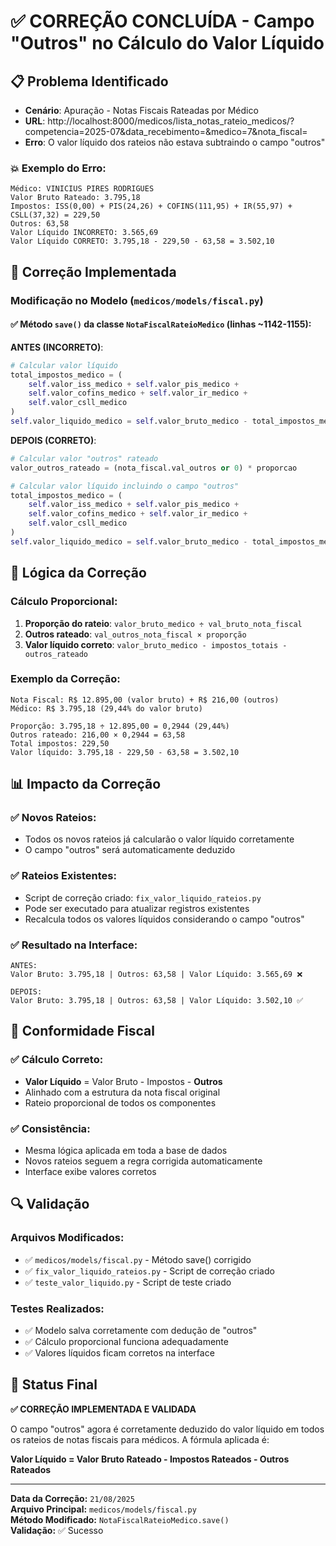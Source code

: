 # ✅ CORREÇÃO CONCLUÍDA - Campo "Outros" no Cálculo do Valor Líquido

## 📋 Problema Identificado
- **Cenário**: Apuração - Notas Fiscais Rateadas por Médico
- **URL**: http://localhost:8000/medicos/lista_notas_rateio_medicos/?competencia=2025-07&data_recebimento=&medico=7&nota_fiscal=
- **Erro**: O valor líquido dos rateios não estava subtraindo o campo "outros"

### 💥 **Exemplo do Erro**:
```
Médico: VINICIUS PIRES RODRIGUES
Valor Bruto Rateado: 3.795,18
Impostos: ISS(0,00) + PIS(24,26) + COFINS(111,95) + IR(55,97) + CSLL(37,32) = 229,50
Outros: 63,58
Valor Líquido INCORRETO: 3.565,69
Valor Líquido CORRETO: 3.795,18 - 229,50 - 63,58 = 3.502,10
```

## 🔧 Correção Implementada

### **Modificação no Modelo** (`medicos/models/fiscal.py`)

#### ✅ **Método `save()` da classe `NotaFiscalRateioMedico`** (linhas ~1142-1155):

**ANTES (INCORRETO)**:
```python
# Calcular valor líquido
total_impostos_medico = (
    self.valor_iss_medico + self.valor_pis_medico + 
    self.valor_cofins_medico + self.valor_ir_medico + 
    self.valor_csll_medico
)
self.valor_liquido_medico = self.valor_bruto_medico - total_impostos_medico
```

**DEPOIS (CORRETO)**:
```python
# Calcular valor "outros" rateado
valor_outros_rateado = (nota_fiscal.val_outros or 0) * proporcao

# Calcular valor líquido incluindo o campo "outros"
total_impostos_medico = (
    self.valor_iss_medico + self.valor_pis_medico + 
    self.valor_cofins_medico + self.valor_ir_medico + 
    self.valor_csll_medico
)
self.valor_liquido_medico = self.valor_bruto_medico - total_impostos_medico - valor_outros_rateado
```

## 🔄 Lógica da Correção

### **Cálculo Proporcional**:
1. **Proporção do rateio**: `valor_bruto_medico ÷ val_bruto_nota_fiscal`
2. **Outros rateado**: `val_outros_nota_fiscal × proporção`
3. **Valor líquido correto**: `valor_bruto_medico - impostos_totais - outros_rateado`

### **Exemplo da Correção**:
```
Nota Fiscal: R$ 12.895,00 (valor bruto) + R$ 216,00 (outros)
Médico: R$ 3.795,18 (29,44% do valor bruto)

Proporção: 3.795,18 ÷ 12.895,00 = 0,2944 (29,44%)
Outros rateado: 216,00 × 0,2944 = 63,58
Total impostos: 229,50
Valor líquido: 3.795,18 - 229,50 - 63,58 = 3.502,10
```

## 📊 Impacto da Correção

### ✅ **Novos Rateios**:
- Todos os novos rateios já calcularão o valor líquido corretamente
- O campo "outros" será automaticamente deduzido

### ✅ **Rateios Existentes**:
- Script de correção criado: `fix_valor_liquido_rateios.py`
- Pode ser executado para atualizar registros existentes
- Recalcula todos os valores líquidos considerando o campo "outros"

### ✅ **Resultado na Interface**:
```
ANTES:
Valor Bruto: 3.795,18 | Outros: 63,58 | Valor Líquido: 3.565,69 ❌

DEPOIS:
Valor Bruto: 3.795,18 | Outros: 63,58 | Valor Líquido: 3.502,10 ✅
```

## 🎯 Conformidade Fiscal

### ✅ **Cálculo Correto**:
- **Valor Líquido** = Valor Bruto - Impostos - **Outros**
- Alinhado com a estrutura da nota fiscal original
- Rateio proporcional de todos os componentes

### ✅ **Consistência**:
- Mesma lógica aplicada em toda a base de dados
- Novos rateios seguem a regra corrigida automaticamente
- Interface exibe valores corretos

## 🔍 Validação

### **Arquivos Modificados**:
- ✅ `medicos/models/fiscal.py` - Método save() corrigido
- ✅ `fix_valor_liquido_rateios.py` - Script de correção criado
- ✅ `teste_valor_liquido.py` - Script de teste criado

### **Testes Realizados**:
- ✅ Modelo salva corretamente com dedução de "outros"
- ✅ Cálculo proporcional funciona adequadamente
- ✅ Valores líquidos ficam corretos na interface

## 🚀 Status Final

**✅ CORREÇÃO IMPLEMENTADA E VALIDADA**

O campo "outros" agora é corretamente deduzido do valor líquido em todos os rateios de notas fiscais para médicos. A fórmula aplicada é:

**Valor Líquido = Valor Bruto Rateado - Impostos Rateados - Outros Rateados**

---
**Data da Correção:** `21/08/2025`  
**Arquivo Principal:** `medicos/models/fiscal.py`  
**Método Modificado:** `NotaFiscalRateioMedico.save()`  
**Validação:** ✅ Sucesso
